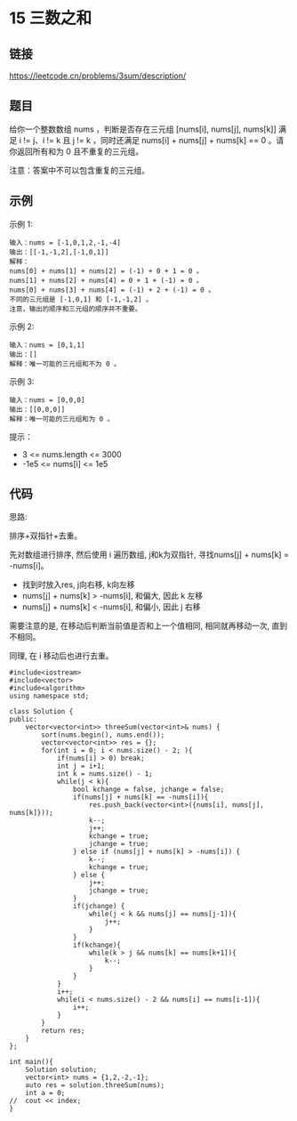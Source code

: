 # 15 三数之和
## 链接
https://leetcode.cn/problems/3sum/description/

## 题目 
给你一个整数数组 nums ，判断是否存在三元组 [nums[i], nums[j], nums[k]] 满足 i != j、i != k 且 j != k ，同时还满足 nums[i] + nums[j] + nums[k] == 0 。请你返回所有和为 0 且不重复的三元组。

注意：答案中不可以包含重复的三元组。

## 示例
示例 1:
```
输入：nums = [-1,0,1,2,-1,-4]
输出：[[-1,-1,2],[-1,0,1]]
解释：
nums[0] + nums[1] + nums[2] = (-1) + 0 + 1 = 0 。
nums[1] + nums[2] + nums[4] = 0 + 1 + (-1) = 0 。
nums[0] + nums[3] + nums[4] = (-1) + 2 + (-1) = 0 。
不同的三元组是 [-1,0,1] 和 [-1,-1,2] 。
注意，输出的顺序和三元组的顺序并不重要。
```
示例 2:
```
输入：nums = [0,1,1]
输出：[]
解释：唯一可能的三元组和不为 0 。
```
示例 3:
```
输入：nums = [0,0,0]
输出：[[0,0,0]]
解释：唯一可能的三元组和为 0 。
```

提示：

- 3 <= nums.length <= 3000
- -1e5 <= nums[i] <= 1e5

## 代码
思路:

排序+双指针+去重。

先对数组进行排序, 然后使用 i 遍历数组, j和k为双指针, 寻找nums[j] + nums[k] = -nums[i]。

- 找到时放入res, j向右移, k向左移
- nums[j] + nums[k] > -nums[i], 和偏大, 因此 k 左移
- nums[j] + nums[k] < -nums[i], 和偏小, 因此 j 右移

需要注意的是, 在移动后判断当前值是否和上一个值相同, 相同就再移动一次, 直到不相同。

同理, 在 i 移动后也进行去重。
```
#include<iostream>
#include<vector>
#include<algorithm>
using namespace std;

class Solution {
public:
    vector<vector<int>> threeSum(vector<int>& nums) {
        sort(nums.begin(), nums.end());
        vector<vector<int>> res = {};
        for(int i = 0; i < nums.size() - 2; ){
            if(nums[i] > 0) break;
            int j = i+1;
            int k = nums.size() - 1;
            while(j < k){
                bool kchange = false, jchange = false;
                if(nums[j] + nums[k] == -nums[i]){
                    res.push_back(vector<int>({nums[i], nums[j], nums[k]}));
                    k--;
                    j++;
                    kchange = true;
                    jchange = true;
                } else if (nums[j] + nums[k] > -nums[i]) {
                    k--;
                    kchange = true;
                } else {
                    j++;
                    jchange = true;
                }
                if(jchange) {
                    while(j < k && nums[j] == nums[j-1]){
                        j++;
                    }
                }
                if(kchange){
                    while(k > j && nums[k] == nums[k+1]){
                        k--;
                    }
                }
            }
            i++;
            while(i < nums.size() - 2 && nums[i] == nums[i-1]){
                i++;
            }
        }
        return res;
    }
};

int main(){
    Solution solution;
    vector<int> nums = {1,2,-2,-1};
    auto res = solution.threeSum(nums);
    int a = 0;
//  cout << index;
}
```